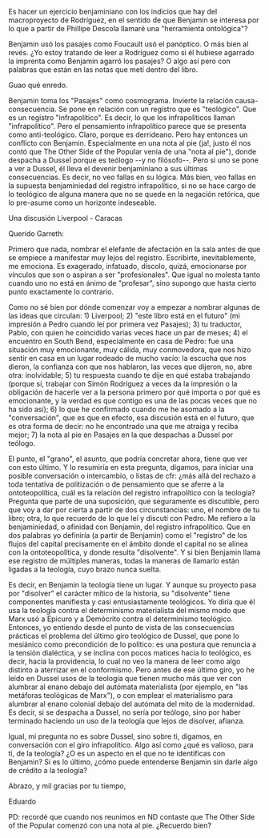 Es hacer un ejercicio benjaminiano con los indicios que hay del macroproyecto de Rodríguez, en el sentido de que Benjamin se interesa por lo que a partir de Phillipe Descola llamaré una "herramienta ontológica"? 

Benjamin usó los pasajes como Foucault usó el panóptico. O más bien al revés. ¿Yo estoy tratando de leer a Rodríguez como si él hubiese agarrado la imprenta como Benjamin agarró los pasajes? O algo así pero con palabras que están en las notas que metí dentro del libro.

Guao qué enredo. 

Benjamin toma los "Pasajes" como cosmograma. Invierte la relación causa-consecuencia. Se pone en relación con un registro que es "teológico". Que es un registro "infrapolítico". Es decir, lo que los infrapolíticos llaman "infrapolítico". Pero el pensamiento infrapolítico parece que se presenta como anti-teológico. Claro, porque es derrideano. Pero hay entonces un conflicto con Benjamin. Especialmente en una nota al pie (ja!, justo él nos contó que The Other Side of the Popular venía de una "nota al pie"), donde despacha a Dussel porque es teólogo --y no filósofo--. Pero si uno se pone a ver a Dussel, él lleva el devenir benjaminiano a sus últimas consecuencias. Es decir, no veo fallas en su lógica. Más bien, veo fallas en la supuesta benjaminiedad del registro infrapolítico, si no se hace cargo de lo teológico de alguna manera que no se quede en la negación retórica, que lo pre-asume como un horizonte indeseable.

Una discusión Liverpool - Caracas

Querido Garreth:

Primero que nada, nombrar el elefante de afectación en la sala antes de que se empiece a manifestar muy lejos del registro. Escribirte, inevitablemente, me emociona. Es exagerado, infatuado, díscolo, quizá, emocionarse por vínculos que son o aspiran a ser "profesionales". Que igual no molesta tanto cuando uno no está en ánimo de "profesar", sino supongo que hasta cierto punto exactamente lo contrario.

Como no sé bien por dónde comenzar voy a empezar a nombrar algunas de las ideas que circulan: 1) Liverpool; 2) "este libro está en el futuro" (mi impresión a Pedro cuando leí por primera vez Pasajes); 3) tu traductor, Pablo, con quien he coincidido varias veces hace un par de meses; 4) el encuentro en South Bend, especialmente en casa de Pedro: fue una situación muy emocionante, muy cálida, muy conmovedora, que nos hizo sentir en casa en un lugar rodeado de mucho vacío: la escucha que nos dieron, la confianza con que nos hablaron, las veces que dijeron, no, abre otra: inolvidable; 5) tu respuesta cuando te dije en qué estaba trabajando (porque sí, trabajar con Simón Rodríguez a veces da la impresión o la obligación de hacerle ver a la persona primero por qué importa o por qué es emocionante, y la verdad es que contigo es una de las pocas veces que no ha sido así); 6) lo que he confirmado cuando me he asomado a la "conversación", que es que en efecto, esa discusión está en el futuro, que es otra forma de decir: no he encontrado una que me atraiga y reciba mejor; 7) la nota al pie en Pasajes en la que despachas a Dussel por teólogo.

El punto, el "grano", el asunto, que podría concretar ahora, tiene que ver con esto último. Y lo resumiría en esta pregunta, digamos, para iniciar una posible conversación o intercambio, o listas de cfr: ¿más allá del rechazo a toda tentativa de politización o de pensamiento que se aferre a la ontoteopolítica, cuál es la relación del registro infrapolítico con la teología? Pregunta que parte de una suposición, que seguramente es discutible, pero que voy a dar por cierta a partir de dos circunstancias: uno, el nombre de tu libro; otra, lo que recuerdo de lo que leí y discutí con Pedro. Me refiero a la benjaminiedad, o afinidad con Benjamin, del registro infrapolítico. Que en dos palabras yo definiría (a partir de Benjamin) como el "registro" de los flujos del capital precisamente en el ámbito donde el capital no se alinea con la ontoteopolítica, y donde resulta "disolvente". Y si bien Benjamin llama ese registro de múltiples maneras, todas la maneras de llamarlo están ligadas a la teología, cuyo brazo nunca suelta. 

Es decir, en Benjamin la teología tiene un lugar. Y aunque su proyecto pasa por "disolver" el carácter mítico de la historia, su "disolvente" tiene componentes manifiesta y casi entusiastamente teológicos. Yo diría que él usa la teología contra el determinismo materialista del mismo modo que Marx usó a Epicuro y a Demócrito contra el determinismo teológico. Entonces, yo entiendo desde el punto de vista de las consecuencias prácticas el problema del último giro teológico de Dussel, que pone lo mesiánico como precondición de lo político: es una postura que renuncia a la tensión dialéctica, y se inclina con pocos matices hacia lo teológico, es decir, hacia la providencia, lo cual no veo la manera de leer como algo distinto a aterrizar en el conformismo. Pero antes de ese último giro, yo he leído en Dussel usos de la teología que tienen mucho más que ver con alumbrar al enano debajo del autómata materialista (por ejemplo, en "las metáforas teológicas de Marx"), o con emplear el materialismo para alumbrar al enano colonial debajo del autómata del mito de la modernidad. Es decir, si se despacha a Dussel, no sería por teólogo, sino por haber terminado haciendo un uso de la teología que lejos de disolver, afianza.

Igual, mi pregunta no es sobre Dussel, sino sobre ti, digamos, en conversación con el giro infrapolítico. Algo así como ¿qué es valioso, para ti, de la teología? ¿O es un aspecto en el que no te identificas con Benjamin? Si es lo último, ¿cómo puede entenderse Benjamin sin darle algo de crédito a la teología?


Abrazo, y mil gracias por tu tiempo,

Eduardo

PD: recordé que cuando nos reunimos en ND contaste que The Other Side of the Popular comenzó con una nota al pie. ¿Recuerdo bien?
